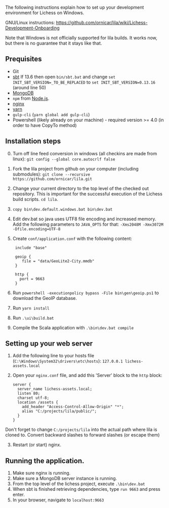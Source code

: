 The following instructions explain how to set up your development environment for Lichess on Windows.

GNU/Linux instructions: https://github.com/ornicar/lila/wiki/Lichess-Development-Onboarding

Note that Windows is not officially supported for lila builds. It works now, but there is no guarantee that it stays like that.

## Prequisites
 - Git
 - [sbt](http://www.scala-sbt.org/0.13/docs/Installing-sbt-on-Windows.html) If 13.6 then open `bin/sbt.bat` and change `set INIT_SBT_VERSION=_TO_BE_REPLACED` to `set INIT_SBT_VERSION=0.13.16` (around line 50)
 - [MongoDB](https://docs.mongodb.com/manual/tutorial/install-mongodb-on-windows/)
 - `npm` from [Node.js](https://nodejs.org/en/).
 - [nginx](http://nginx.org/en/docs/windows.html)
 - [yarn](https://yarnpkg.com/lang/en/docs/install/)
 - `gulp-cli` (`yarn global add gulp-cli`)
 - Powershell (likely already on your machine) - required version >= 4.0 (in order to have CopyTo method)

## Installation steps
0. Turn off line feed conversion in windows (all checkins are made from linux): `git config --global core.autocrlf false`
1. Fork the lila project from github on your computer (including submodules): `git clone --recursive https://github.com/ornicar/lila.git`
1. Change your current directory to the top level of the checked out repository. This is important for the successful execution of the Lichess build scripts. `cd lila`.
1. `copy bin\dev.default.windows.bat bin\dev.bat`
1. Edit dev.bat so java uses UTF8 file encoding and increased memory. Add the following parameters to `JAVA_OPTS` for that: `-Xms2048M -Xmx3072M  -Dfile.encoding=UTF-8`
1. Create `conf/application.conf` with the following content:

        include "base"

        geoip {
           file = "data/GeoLite2-City.mmdb"
        }

        http {
          port = 9663
        }

1. Run `powershell -executionpolicy bypass -File bin\gen\geoip.ps1` to download the GeoIP database.
1. Run `yarn install`
1. Run `.\ui\build.bat`
1. Compile the Scala application with `.\bin\dev.bat compile`


## Setting up your web server

1. Add the following line to your hosts file (`C:\Windows\System32\drivers\etc\hosts`): `127.0.0.1 lichess-assets.local`
2. Open your `nginx.conf` file, and add this 'Server' block to the `http` block:

       server {
         server_name lichess-assets.local;
         listen 80;
         charset utf-8;
         location /assets {
           add_header "Access-Control-Allow-Origin" "*";
           alias "C:/projects/lila/public/";
         }
       }
Don't forget to change `C:/projects/lila` into the actual path where lila is cloned to. Convert backward slashes to forward slashes (or escape them)

3. Restart (or start) nginx.

## Running the application.

1. Make sure nginx is running.
3. Make sure a MongoDB server instance is running.
4. From the top level of the lichess project, execute `.\bin\dev.bat`
5. When sbt is finished retrieving dependencies, type `run 9663` and press enter.
6. In your browser, navigate to `localhost:9663`
